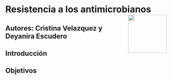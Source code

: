 # Resistencia a los antimicrobianos <img src='IMAGES/universidad_burgos.jpg' align="right" height="120" />
## Autores: Cristina Velazquez y Deyanira Escudero
## Introducción
## Objetivos
